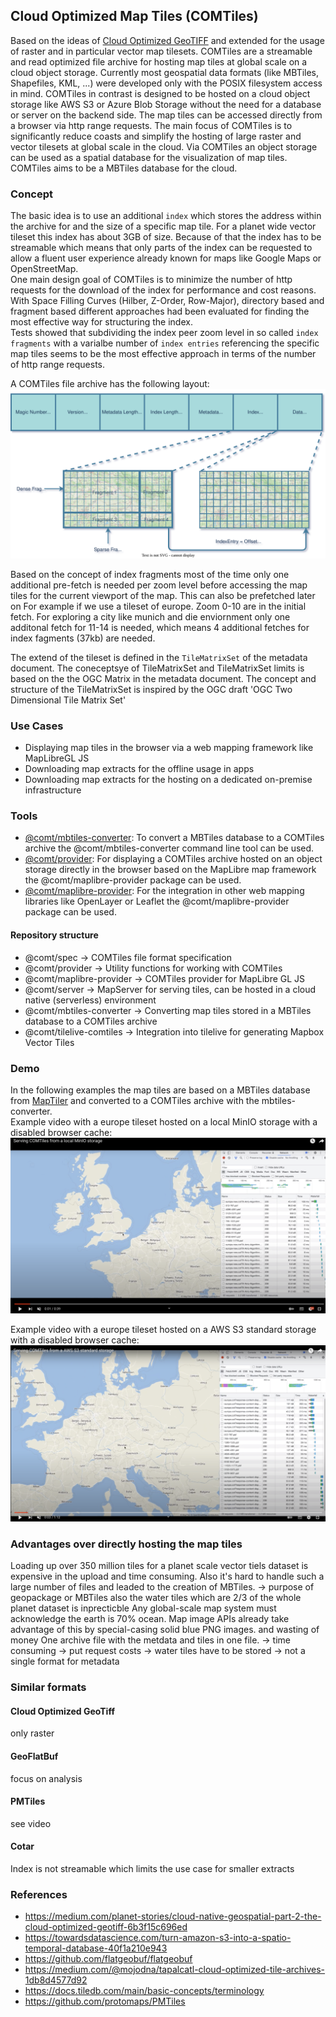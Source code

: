 ## Cloud Optimized Map Tiles (COMTiles)

Based on the ideas of [Cloud Optimized GeoTIFF](https://www.cogeo.org/) and extended for the usage of raster and in particular vector map tilesets.
COMTiles are a streamable and read optimized file archive for hosting map tiles at global scale on a cloud object storage.
Currently most geospatial data formats (like MBTiles, Shapefiles, KML, ...) were developed only with the POSIX filesystem access in mind.
COMTiles in contrast is designed to be hosted on a cloud object storage like AWS S3 or Azure Blob Storage without the need for a database or server on the backend side.
The map tiles can be accessed directly from a browser via http range requests.
The main focus of COMTiles is to significantly reduce coasts and simplify the hosting of large raster and vector tilesets at global scale 
in the cloud.
Via COMTiles an object storage can be used as a spatial database for the visualization of map tiles. 
COMTiles aims to be a MBTiles database for the cloud.

### Concept  
The basic idea is to use an additional `index` which stores the address within the archive for and the size of a specific map tile.
For a planet wide vector tileset this index has about 3GB of size.
Because of that the index has to be streamable which means that only parts of the index can be requested to allow a fluent user experience already known for maps like Google Maps or OpenStreetMap.    
One main design goal of COMTiles is to minimize the number of http requests for the download of the index for performance and cost reasons.    
With Space Filling Curves (Hilber, Z-Order, Row-Major), directory based and fragment based different approaches had been evaluated
for finding the most effective way for structuring the index.  
Tests showed that subdividing the index peer zoom level in so called ``index fragments`` with a varialbe number of ``index entries`` referencing
the specific map tiles seems to be the most effective approach in terms of the number of http range requests.

A COMTiles file archive has the following layout:  
![layout](assets/layout.svg)

Based on the concept of index fragments most of the time only one additional pre-fetch is needed per zoom level before accessing the map tiles for the current viewport of the map.
This can also be prefetched later on
For example if we use a tileset of europe.
Zoom 0-10 are in the initial fetch.
For exploring a city like munich and die enviornment only one additonal
fetch for 11-14 is needed, which means 4 additional fetches for index fagments (37kb) are needed.

The extend of the tileset is defined in the ``TileMatrixSet`` of the metadata document.
The coneceptsye of TileMatrixSet and TileMatrixSet limits is based on the the OGC Matrix in the metadata document.
The concept and structure of the TileMatrixSet is inspired by the OGC draft 'OGC Two Dimensional Tile Matrix Set'


### Use Cases
- Displaying map tiles in the browser via a web mapping framework like MapLibreGL JS
- Downloading map extracts for the offline usage in apps
- Downloading map extracts for the hosting on a dedicated on-premise infrastructure

### Tools
- [@comt/mbtiles-converter](packages/converter/mbtiles-converter): To convert a MBTiles database to a COMTiles archive the @comt/mbtiles-converter command line tool can be used.    
- [@comt/provider](packages/provider): For displaying a COMTiles archive hosted on an object storage directly in the browser based on the MapLibre map framework the @comt/maplibre-provider package can be used.    
- [@comt/maplibre-provider](packages/maplibre-provider): For the integration in other web mapping libraries like OpenLayer or Leaflet the @comt/maplibre-provider package can be used.


#### Repository structure
- @comt/spec -> COMTiles file format specification
- @comt/provider -> Utility functions for working with COMTiles
- @comt/maplibre-provider -> COMTiles provider for MapLibre GL JS  
- @comt/server -> MapServer for serving tiles, can be hosted in a cloud native (serverless) environment
- @comt/mbtiles-converter -> Converting map tiles stored in a MBTiles database to a COMTiles archive
- @comt/tilelive-comtiles -> Integration into tilelive for generating Mapbox Vector Tiles 

### Demo
In the following examples the map tiles are based on a MBTiles database from [MapTiler](https://www.maptiler.com/data/)  and converted to
a COMTiles archive with the mbtiles-converter.  
Example video with a europe tileset hosted on a local MinIO storage with a disabled browser cache:
[![COMTiles YouTube video](./assets/MinIO.png)](https://www.youtube.com/watch?v=puaJVVxT_KA)

Example video with a europe tileset hosted on a AWS S3 standard storage with a disabled browser cache:
[![COMTiles YouTube video](./assets/AwsS3.png)](https://www.youtube.com/watch?v=5StxZbfvMUw)


### Advantages over directly hosting the map tiles
Loading up over 350 million tiles for a planet scale vector tiels dataset is expensive in the upload and time consuming.
Also it's hard to handle such a large number of files and leaded to the creation of MBTiles.
-> purpose of geopackage or MBTiles
also the water tiles which are 2/3 of the whole planet dataset is inprecticble
Any global-scale map system must acknowledge the earth is 70% ocean. Map image APIs already take advantage of this by special-casing solid blue PNG images.
and wasting of money
One archive file with the metdata and tiles in one file.
-> time consuming
-> put request costs
-> water tiles have to be stored
-> not a single format for metadata

### Similar formats
#### Cloud Optimized GeoTiff
only raster
#### GeoFlatBuf
focus on analysis
#### PMTiles
see video
#### Cotar
Index is not streamable which limits the use case for smaller extracts

### References
- https://medium.com/planet-stories/cloud-native-geospatial-part-2-the-cloud-optimized-geotiff-6b3f15c696ed
- https://towardsdatascience.com/turn-amazon-s3-into-a-spatio-temporal-database-40f1a210e943
- https://github.com/flatgeobuf/flatgeobuf
- https://medium.com/@mojodna/tapalcatl-cloud-optimized-tile-archives-1db8d4577d92
- https://docs.tiledb.com/main/basic-concepts/terminology
- https://github.com/protomaps/PMTiles


  
